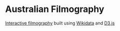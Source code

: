 # Australian Filmography

[Interactive filmography](https://paulduchesne.github.io/australian-filmography/) built using [Wikidata](https://www.wikidata.org/) and [D3.js](https://d3js.org/)
